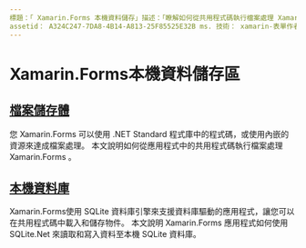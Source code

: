 ```yaml
---
標題：「 Xamarin.Forms 本機資料儲存」描述：「瞭解如何從共用程式碼執行檔案處理 Xamarin.Forms ，以及如何使用 SQLite.Net 在本機 SQLite 資料庫中讀取和寫入資料。」
assetid： A324C247-7DA8-4B14-A813-25F85525E32B ms. 技術： xamarin-表單作者： davidbritch ms. author： dabritch ms. 日期：06/27/2019 否-loc： [ Xamarin.Forms ， Xamarin.Essentials ]
---
```


# <a name="xamarinforms-local-data-storage"></a>Xamarin.Forms本機資料儲存區

## <a name="files"></a>[檔案儲存體](files.md)

您 Xamarin.Forms 可以使用 .NET Standard 程式庫中的程式碼，或使用內嵌的資源來達成檔案處理。 本文說明如何從應用程式中的共用程式碼執行檔案處理 Xamarin.Forms 。

## <a name="local-databases"></a>[本機資料庫](databases.md)

Xamarin.Forms使用 SQLite 資料庫引擎來支援資料庫驅動的應用程式，讓您可以在共用程式碼中載入和儲存物件。 本文說明 Xamarin.Forms 應用程式如何使用 SQLite.Net 來讀取和寫入資料至本機 SQLite 資料庫。
